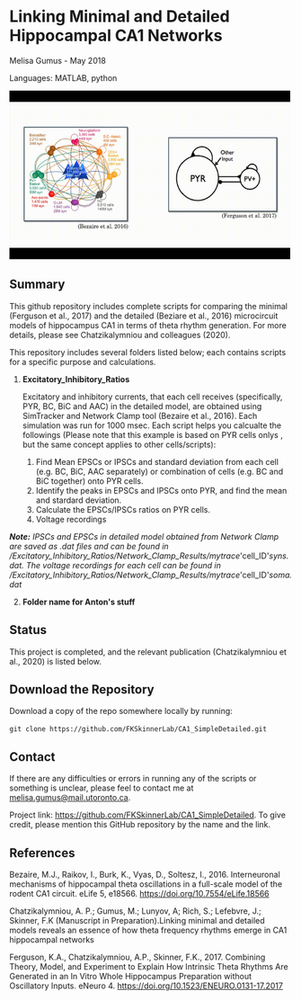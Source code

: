 # Linking Minimal and Detailed Hippocampal CA1 Networks

Melisa Gumus - May 2018 

Languages: MATLAB, python

<img src="https://github.com/FKSkinnerLab/CA1_SimpleDetailed/blob/master/SimpleDetailedMovie.gif" height="300px" width="500px" >

## Summary ##
This github repository includes complete scripts for comparing the minimal (Ferguson et al., 2017) and the detailed (Beziare et al., 2016) microcircuit models of hippocampus CA1 in terms of theta rhythm generation. For more details, please see Chatzikalymniou and colleagues (2020).

This repository includes several folders listed below; each contains scripts for a specific purpose and calculations. 

1. **Excitatory_Inhibitory_Ratios**

     Excitatory and inhibitory currents, that each cell receives (specifically, PYR, BC, BiC and AAC) in the detailed model, are obtained using SimTracker and Network Clamp tool (Bezaire et al., 2016). Each simulation was run for 1000 msec. Each script helps you calcualte the followings (Please note that this example is based on PYR cells onlys , but the same concept applies to other cells/scripts):

     1. Find Mean EPSCs or IPSCs and standard deviation from each cell (e.g. BC, BiC, AAC separately) or combination of cells (e.g. BC and BiC together) onto PYR cells.
     2. Identify the peaks in EPSCs and IPSCs onto PYR, and find the mean and stardard deviation.
     3. Calculate the EPSCs/IPSCs ratios on PYR cells.
     4. Voltage recordings

_**Note:** IPSCs and EPSCs in detailed model obtained from Network Clamp are saved as .dat files and can be found in /Excitatory_Inhibitory_Ratios/Network_Clamp_Results/mytrace_'cell_ID'_syns.dat. The voltage recordings for each cell can be found in /Excitatory_Inhibitory_Ratios/Network_Clamp_Results/mytrace_'cell_ID'_soma.dat_

2. **Folder name for Anton's stuff**



## Status ##
This project is completed, and the relevant publication (Chatzikalymniou et al., 2020) is listed below.


## Download the Repository ##
Download a copy of the repo somewhere locally by running:

`git clone https://github.com/FKSkinnerLab/CA1_SimpleDetailed.git`


## Contact ##
If there are any difficulties or errors in running any of the scripts or something is unclear, please feel to contact me at melisa.gumus@mail.utoronto.ca.

Project link: https://github.com/FKSkinnerLab/CA1_SimpleDetailed. To give credit, please mention this GitHub repository by the name and the link.


## References ##
Bezaire, M.J., Raikov, I., Burk, K., Vyas, D., Soltesz, I., 2016. Interneuronal mechanisms of hippocampal theta oscillations in a full-scale model of the rodent CA1 circuit. eLife 5, e18566. https://doi.org/10.7554/eLife.18566

Chatzikalymniou, A. P.; Gumus, M.; Lunyov, A; Rich, S.; Lefebvre, J.; Skinner, F.K (Manuscript in Preparation).Linking minimal and detailed models reveals an essence of how theta frequency rhythms emerge in CA1 hippocampal networks

Ferguson, K.A., Chatzikalymniou, A.P., Skinner, F.K., 2017. Combining Theory, Model, and Experiment to Explain How Intrinsic Theta Rhythms Are Generated in an In Vitro Whole Hippocampus Preparation without Oscillatory Inputs. eNeuro 4. https://doi.org/10.1523/ENEURO.0131-17.2017
